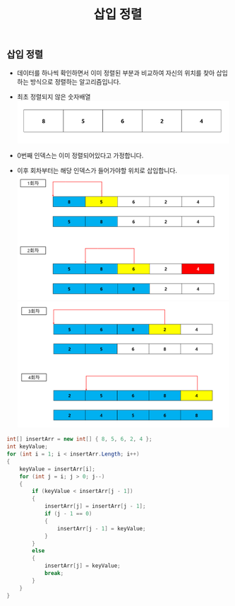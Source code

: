 ﻿---
layout: simple
title: "삽입 정렬"
---

## 삽입 정렬
- 데이터를 하나씩 확인하면서 이미 정렬된 부분과 비교하여 자신의 위치를 찾아 삽입하는 방식으로 정렬하는 알고리즘입니다.

- 최초 정렬되지 않은 숫자배열
![](Insert1.PNG)

- 0번째 인덱스는 이미 정렬되어있다고 가정합니다.
- 이후 회차부터는 해당 인덱스가 들어가야할 위치로 삽입합니다.
![](Insert2.PNG)
![](Insert3.PNG)



```csharp
int[] insertArr = new int[] { 8, 5, 6, 2, 4 };
int keyValue;
for (int i = 1; i < insertArr.Length; i++)
{
    keyValue = insertArr[i];
    for (int j = i; j > 0; j--)
    {
        if (keyValue < insertArr[j - 1])
        {
            insertArr[j] = insertArr[j - 1];
            if (j - 1 == 0)
            {
                insertArr[j - 1] = keyValue;
            }
        }
        else
        {
            insertArr[j] = keyValue;
            break;
        }
    }
}
```
